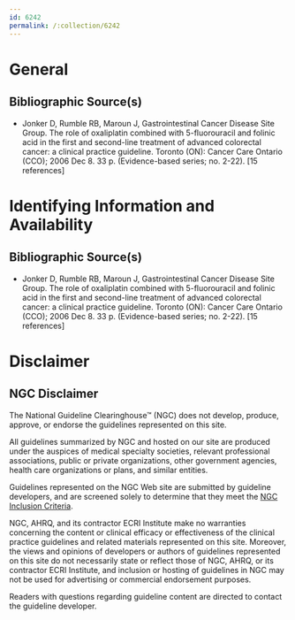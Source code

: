 ```yaml
---
id: 6242
permalink: /:collection/6242
---
```


# General

## Bibliographic Source(s)

- Jonker D, Rumble RB, Maroun J, Gastrointestinal Cancer Disease Site Group. The role of oxaliplatin combined with 5-fluorouracil and folinic acid in the first and second-line treatment of advanced colorectal cancer: a clinical practice guideline. Toronto (ON): Cancer Care Ontario (CCO); 2006 Dec 8. 33 p. (Evidence-based series; no. 2-22). [15 references]

# Identifying Information and Availability

## Bibliographic Source(s)

- Jonker D, Rumble RB, Maroun J, Gastrointestinal Cancer Disease Site Group. The role of oxaliplatin combined with 5-fluorouracil and folinic acid in the first and second-line treatment of advanced colorectal cancer: a clinical practice guideline. Toronto (ON): Cancer Care Ontario (CCO); 2006 Dec 8. 33 p. (Evidence-based series; no. 2-22). [15 references]

# Disclaimer

## NGC Disclaimer

The National Guideline Clearinghouse™ (NGC) does not develop, produce, approve, or endorse the guidelines represented on this site.

All guidelines summarized by NGC and hosted on our site are produced under the auspices of medical specialty societies, relevant professional associations, public or private organizations, other government agencies, health care organizations or plans, and similar entities.

Guidelines represented on the NGC Web site are submitted by guideline developers, and are screened solely to determine that they meet the [NGC Inclusion Criteria](/help-and-about/summaries/inclusion-criteria).

NGC, AHRQ, and its contractor ECRI Institute make no warranties concerning the content or clinical efficacy or effectiveness of the clinical practice guidelines and related materials represented on this site. Moreover, the views and opinions of developers or authors of guidelines represented on this site do not necessarily state or reflect those of NGC, AHRQ, or its contractor ECRI Institute, and inclusion or hosting of guidelines in NGC may not be used for advertising or commercial endorsement purposes.

Readers with questions regarding guideline content are directed to contact the guideline developer.

